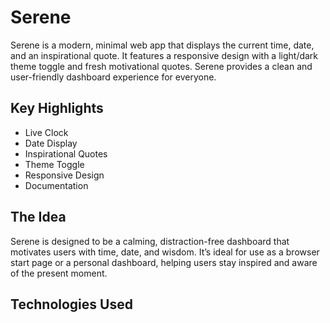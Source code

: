 # Serene
Serene is a modern, minimal web app that displays the current time, date, and an inspirational quote. It features a responsive design with a light/dark theme toggle and fresh motivational quotes. Serene provides a clean and user-friendly dashboard experience for everyone.
## Key Highlights
- Live Clock
- Date Display
- Inspirational Quotes
- Theme Toggle
- Responsive Design
- Documentation

## The Idea
Serene is designed to be a calming, distraction-free dashboard that motivates users with time, date, and wisdom. It’s ideal for use as a browser start page or a personal dashboard, helping users stay inspired and aware of the present moment.

## Technologies Used

